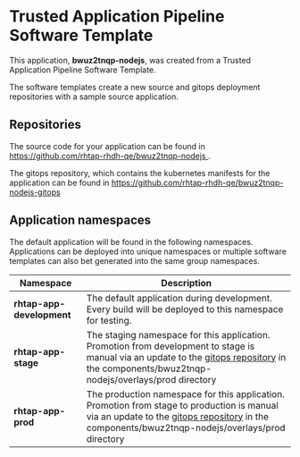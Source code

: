 # Trusted Application Pipeline Software Template

This application, **bwuz2tnqp-nodejs**, was created from a Trusted Application Pipeline Software Template.

The software templates create a new source and gitops deployment repositories with a sample source application. 

## Repositories

The source code for your application can be found in [https://github.com/rhtap-rhdh-qe/bwuz2tnqp-nodejs ](https://github.com/rhtap-rhdh-qe/bwuz2tnqp-nodejs ).
 
The gitops repository, which contains the kubernetes manifests for the application can be found in 
[https://github.com/rhtap-rhdh-qe/bwuz2tnqp-nodejs-gitops ](https://github.com/rhtap-rhdh-qe/bwuz2tnqp-nodejs-gitops ) 

## Application namespaces 

The default application will be found in the following namespaces. Applications can be deployed into unique namespaces or multiple software templates can also bet generated into the same group namespaces.  

|  Namespace   |  Description   |  
| -------- | -------- |   
| **rhtap-app-development** | The default application during development. Every build will be deployed to this namespace for testing. | 
| **rhtap-app-stage** | The staging namespace for this application. Promotion from development to stage is manual via an update to the [gitops repository](https://github.com/rhtap-rhdh-qe/bwuz2tnqp-nodejs-gitops ) in the components/bwuz2tnqp-nodejs/overlays/prod directory |  
| **rhtap-app-prod** | The production namespace for this application. Promotion from stage to production is manual via an update to the [gitops repository](https://github.com/rhtap-rhdh-qe/bwuz2tnqp-nodejs-gitops ) in the components/bwuz2tnqp-nodejs/overlays/prod directory | 